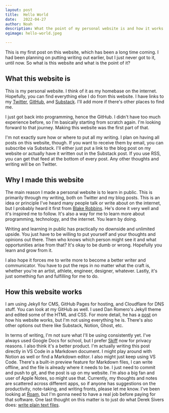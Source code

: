```yaml
---
layout: post
title:	Hello World
date:	2022-04-27
author:	Noah
description: What the point of my personal website is and how it works.
ogimage: hello-world.jpeg

---
```


This is my first post on this website, which has been a long time coming. I had been planning on putting writing out earlier, but I just never got to it, until now. So what is this website and what is the point of it?

## What this website is

This is my personal website. I think of it as my homebase on the internet. Hopefully, you can find everything else I do from this website. I have links to my [Twitter](https://twitter.com/eacxns), [GitHub](https://github.com/eacxyz), and [Substack](https://eacxns.substack.com/). I'll add more if there's other places to find me.

I just got back into programming, hence the GitHub. I didn't have too much experience before, so I'm basically starting from scratch again. I'm looking forward to that journey. Making this website was the first part of that.

I'm not exactly sure how or where to put all my writing. I plan on having all posts on this website, though. If you want to receive them by email, you can subscribe via Substack. I'll either just put a link to the blog post on my website or actually have it written out in the Substack post. If you use RSS, you can get that feed at the bottom of every post. Any other thoughts and writing will be on Twitter.

## Why I made this website

The main reason I made a personal website is to learn in public. This is primarily through my writing, both on Twitter and my blog posts. This is an idea or principle I've heard many people talk or write about on the internet, but I probably heard it first from [Blake Robbins](https://twitter.com/blakeir). He's done it very well and it's inspired me to follow. It's also a way for me to learn more about programming, technology, and the internet. You learn by doing.

Writing and learning in public has practically no downside and unlimited upside. You just have to be willing to put yourself and your thoughts and opinions out there. Then who knows which person might see it and what opportunities arise from that? It's okay to be dumb or wrong. Hopefully you learn and grow from it.

I also hope it forces me to write more to become a better writer and communicator. You have to put the reps in no matter what the craft is, whether you're an artist, athlete, engineer, designer, whatever. Lastly, it's just something fun and fulfilling for me to do.

## How this website works

I am using Jekyll for CMS, GitHub Pages for hosting, and Cloudflare for DNS stuff. You can look at my GitHub as well. I used Dan Romero's Jekyll theme and edited some of the HTML and CSS. For more detail, he has a [post](https://danromero.org/how-this-website-works.html) on how his website works, but I'm not using everything he is. There's also other options out there like Substack, Notion, Ghost, etc.

In terms of writing, I'm not sure what I'll be using consistently yet. I've always used Google Docs for school, but I prefer [Skiff](https://skiff.org/) now for privacy reasons. I also think it's a better product. I'm actually writing this post directly in VS Code in a Markdown document. I might play around with Notion as well or find a Markdown editor. I also might just keep using VS Code. There's a built-in preview feature for Markdown files, I can write offline, and the file is already where it needs to be. I just need to commit and push to git, and the post is up on my website. I'm also a big fan and user of Apple Notes, so might use that. Currently, my thoughts and notes are scattered across different apps, so if anyone has suggestions on the productivity, note-taking, and writing fronts, please let me know. I've been looking at [Roam](https://roamresearch.com/), but I'm gonna need to have a real job before paying for that software. One last thought on this matter is to just do what Derek Sivers does: [write plain text files](https://sive.rs/plaintext).
